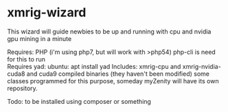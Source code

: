 # xmrig-wizard
This wizard will guide newbies to be up and running with cpu and nvidia gpu mining in a minute

  Requires:
    PHP (i'm using php7, but will work with >php54)
    php-cli is need for this to run    
  Requires yad:
      ubuntu: apt install yad 
  Includes:
      xmrig-cpu and xmrig-nvidia-cuda8 and cuda9 compiled binaries (they haven't been modified)
      some classes programmed for this purpose, someday myZenity will have its own repository.
      
  Todo:
    to be installed using composer or something
  
    
      
      

